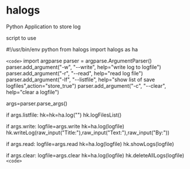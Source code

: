 # halogs
Python Application to store log


script to use

#!/usr/bin/env python
from halogs import halogs as ha

`<code>`
import argparse
parser = argparse.ArgumentParser()
parser.add_argument("-w", "--write", help="write log to logfile")
parser.add_argument("-r", "--read", help="read log file")
parser.add_argument("-lf", "--listfile", help="show list of save logfiles",action="store_true")
parser.add_argument("-c", "--clear", help="clear a logfile")

args=parser.parse_args()

if args.listfile:
    hk=hk=ha.log("")
    hk.logFilesList()


if args.write:
    logfile=args.write
    hk=ha.log(logfile)
    hk.writeLog(raw_input("Title:"),raw_input("Text:"),raw_input("By:"))

if args.read:
    logfile=args.read
    hk=ha.log(logfile)
    hk.showLogs(logfile)

if args.clear:
    logfile=args.clear
    hk=ha.log(logfile)
    hk.deleteAllLogs(logfile)
`<code>`
